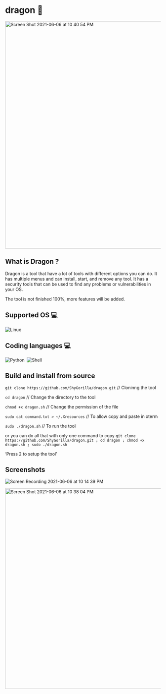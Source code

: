 # dragon 🐉

<img width="734" alt="Screen Shot 2021-06-06 at 10 40 54 PM" src="https://user-images.githubusercontent.com/73632576/120936331-48d51a00-c718-11eb-8c8d-38b476caf263.png">

## What is Dragon ? 
Dragon is a tool that have a lot of tools with different options you can do. It has multiple menus and can install, start, and remove any tool. It has a security tools that can be used to find any problems or vulnerabilities in your OS.

The tool is not finished 100%, more features will be added.

## Supported OS 💻

![Linux](https://img.shields.io/badge/-Linux-000000?style=flat&logo=linux&logoColor=FCC624)

## Coding languages 💻

![Python](https://img.shields.io/badge/-Python-333333?style=flat&logo=python)&nbsp;
![Shell](https://img.shields.io/badge/-Shell-333333?style=flat&logo=shell)&nbsp;

## Build and install from source
`git clone https://github.com/ShyGorilla/dragon.git` // Cloninng the tool

`cd dragon` // Change the directory to the tool

`chmod +x dragon.sh` // Change the permission of the file 

`sudo cat command.txt > ~/.Xresources` // To allow copy and paste in xterm 

`sudo ./dragon.sh` // To run the tool

or you can do all that with only one command to copy
`git clone https://github.com/ShyGorilla/dragon.git ; cd dragon ; chmod +x dragon.sh ; sudo ./dragon.sh`

‘Press 2 to setup the tool’

## Screenshots

![Screen Recording 2021-06-06 at 10 14 39 PM](https://user-images.githubusercontent.com/73632576/120935731-33122580-c715-11eb-8458-c7e8b0da7f3e.gif)

<img width="647" alt="Screen Shot 2021-06-06 at 10 38 04 PM" src="https://user-images.githubusercontent.com/73632576/120936244-f562cc00-c717-11eb-9a05-ca8422c06799.png">

